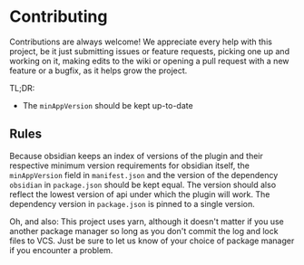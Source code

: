 # Contributing

Contributions are always welcome! We appreciate every help with this project, be it just submitting issues or feature requests, picking one up and working on it, making edits to the wiki or opening a pull request with a new feature or a bugfix, as it helps grow the project.

TL;DR:

-   The `minAppVersion` should be kept up-to-date

## Rules

Because obsidian keeps an index of versions of the plugin and their respective minimum version requirements for obsidian itself, the `minAppVersion` field in `manifest.json` and the version of the dependency `obsidian` in `package.json` should be kept equal. The version should also reflect the lowest version of api under which the plugin will work. The dependency version in `package.json` is pinned to a single version.

Oh, and also: This project uses yarn, although it doesn't matter if you use another package manager so long as you don't commit the log and lock files to VCS. Just be sure to let us know of your choice of package manager if you encounter a problem.

